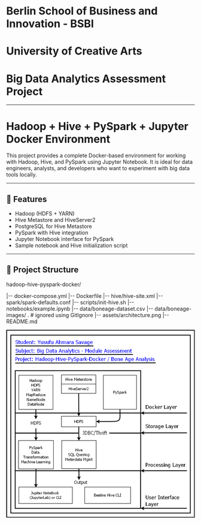 # Berlin School of Business and Innovation - BSBI 
#           University of Creative Arts
#       Big Data Analytics Assessment Project
---
# Hadoop + Hive + PySpark + Jupyter Docker Environment

This project provides a complete Docker-based environment for working with Hadoop, Hive, and PySpark using Jupyter Notebook. It is ideal for data engineers, analysts, and developers who want to experiment with big data tools locally. 

---

## 🚀 Features

- Hadoop (HDFS + YARN)
- Hive Metastore and HiveServer2
- PostgreSQL for Hive Metastore
- PySpark with Hive integration
- Jupyter Notebook interface for PySpark
- Sample notebook and Hive initialization script

---

## 📁 Project Structure
hadoop-hive-pyspark-docker/

|-- docker-compose.yml
|-- Dockerfile
|-- hive/hive-site.xml
|-- spark/spark-defaults.conf
|-- scripts/init-hive.sh
|-- notebooks/example.ipynb
|-- data/boneage-dataset.csv
|-- data/boneage-images/ . # ignored using GitIgnore
|-- assets/architecture.png
|-- README.md

<img src="Assignment_Updated/assets/Architecture.png" alt="Diagram" width="800"/>

